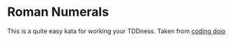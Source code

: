 # Roman Numerals

This is a quite easy kata for working your TDDness. Taken from [coding dojo](https://codingdojo.org/kata/RomanNumerals/)
